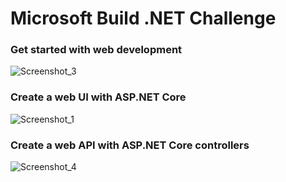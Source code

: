# Microsoft Build .NET Challenge

### Get started with web development
![Screenshot_3](https://github.com/danieltkach/Microsoft-Build-.NET-Challenge/assets/70539591/02022695-c595-457d-809d-19a942203380)

### Create a web UI with ASP.NET Core
![Screenshot_1](https://github.com/danieltkach/Microsoft-Build-.NET-Challenge/assets/70539591/973fff01-c7a5-4419-a787-c48c3c313903)

### Create a web API with ASP.NET Core controllers
![Screenshot_4](https://github.com/danieltkach/Microsoft-Build-.NET-Challenge/assets/70539591/79f6bf7e-e781-4b46-b637-7a285ed05998)
